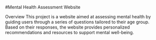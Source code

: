 #Mental Health Assessment Website

Overview
This project is a website aimed at assessing mental health by guiding users through a series of questions tailored to their age group. Based on their responses, the website provides personalized recommendations and resources to support mental well-being.
